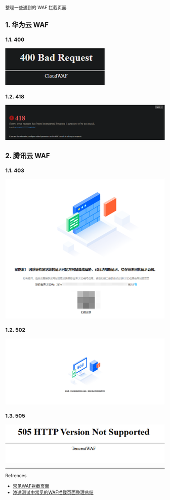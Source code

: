 整理一些遇到的 WAF 拦截页面.

## 1. 华为云 WAF

### 1.1. 400

![400](./../../../images/WAF%20Block%20Page/%E5%8D%8E%E4%B8%BA%E4%BA%91%20WAF/400.png)

### 1.2. 418

![418](./../../../images/WAF%20Block%20Page/%E5%8D%8E%E4%B8%BA%E4%BA%91%20WAF/418.png)

## 2. 腾讯云 WAF

### 1.1. 403

![403](./../../../images/WAF%20Block%20Page/%E8%85%BE%E8%AE%AF%E4%BA%91%20WAF/403.png)

### 1.2. 502

![502](./../../../images/WAF%20Block%20Page/%E8%85%BE%E8%AE%AF%E4%BA%91%20WAF/502.png)

### 1.3. 505

![505](./../../../images/WAF%20Block%20Page/%E8%85%BE%E8%AE%AF%E4%BA%91%20WAF/505.png)

---

Refrences

- [常见WAF拦截页面](https://www.moonsec.com/8198.html)
- [渗透测试中常见的WAF拦截页面整理总结](https://www.freebuf.com/articles/web/265293.html)
